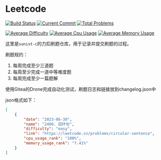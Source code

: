 # Leetcode

[![Build Status](https://drone.sunist.cn/api/badges/sunist-c/leetcode/status.svg)](https://drone.sunist.cn/sunist-c/leetcode) 
[![Current Commit](https://img.shields.io/badge/2023.8.1-last_commit-blue)](https://code.sunist.cn/sunist-c/leetcode)
[![Total Problems](https://img.shields.io/badge/30+_problems-8A2BE2)](https://code.sunist.cn/sunist-c/leetcode)

[![Average Difficulty](https://img.shields.io/badge/difficulty-1.9200-lightyellow)](https://code.sunist.cn/sunist-c/leetcode)
[![Average Cpu Usage](https://img.shields.io/badge/cpu_usage_rank-81.89%25-lightgreen)](https://code.sunist.cn/sunist-c/leetcode)
[![Average Memory Usage](https://img.shields.io/badge/memory_usage_rank-66.22%25-lightgreen)](https://code.sunist.cn/sunist-c/leetcode)

这里是`sunist-c`的力扣刷题仓库，用于记录并提交刷题的过程。

刷题规约：

1. 每周完成至少三道题
2. 每周至少完成一道中等难度题
3. 每周完成至少一篇题解

使用Gitea的Drone完成自动化测试，刷题日志和链接放到changelog.json中

json格式如下：

```json
[
	{
		"date": "2023-06-30",
		"name": "2490. 回环句",
		"difficulty": "easy",
		"link": "https://leetcode.cn/problems/circular-sentence",
		"cpu_usage_rank": "100%",
		"memory_usage_rank": "7.41%"
	}
]
```
